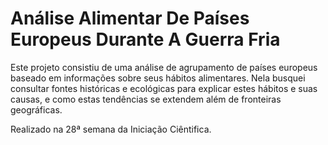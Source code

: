 # Análise Alimentar De Países Europeus Durante A Guerra Fria
Este projeto consistiu de uma análise de agrupamento de países europeus baseado em informações sobre seus hábitos alimentares. Nela busquei consultar fontes históricas e ecológicas para explicar estes hábitos e suas causas, e como estas tendências se extendem além de fronteiras geográficas.

Realizado na 28ª semana da Iniciação Ciêntifica.